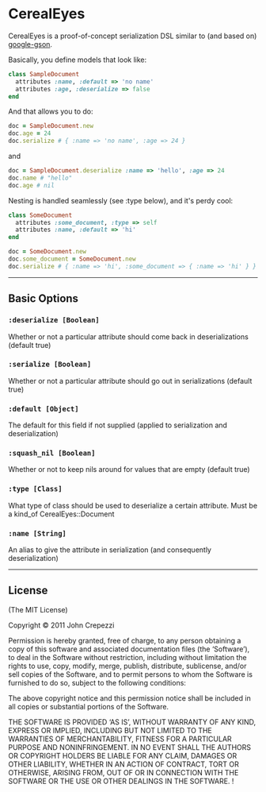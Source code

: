 # CerealEyes

CerealEyes is a proof-of-concept serialization DSL similar to (and based on) [google-gson](http://code.google.com/p/google-gson/).

Basically, you define models that look like:

``` ruby
class SampleDocument
  attributes :name, :default => 'no name'
  attributes :age, :deserialize => false
end
```

And that allows you to do:

``` ruby
doc = SampleDocument.new
doc.age = 24
doc.serialize # { :name => 'no name', :age => 24 }
```

and 

``` ruby
doc = SampleDocument.deserialize :name => 'hello', :age => 24
doc.name # "hello"
doc.age # nil
```

Nesting is handled seamlessly (see :type below), and it's perdy cool:

``` ruby
class SomeDocument
  attributes :some_document, :type => self
  attributes :name, :default => 'hi'
end

doc = SomeDocument.new
doc.some_document = SomeDocument.new
doc.serialize # { :name => 'hi', :some_document => { :name => 'hi' } }
```

---

## Basic Options

### `:deserialize [Boolean]`

Whether or not a particular attribute should come back in deserializations (default true)

### `:serialize [Boolean]`

Whether or not a particular attribute should go out in serializations (default true)

### `:default [Object]`

The default for this field if not supplied (applied to serialization and deserialization)

### `:squash_nil [Boolean]`

Whether or not to keep nils around for values that are empty (default true)

### `:type [Class]`

What type of class should be used to deserialize a certain attribute.   Must be a kind_of CerealEyes::Document

### `:name [String]`

An alias to give the attribute in serialization (and consequently deserialization)

---

## License

(The MIT License)

Copyright © 2011 John Crepezzi

Permission is hereby granted, free of charge, to any person obtaining a copy of this software and associated documentation files (the ‘Software’), to deal in the Software without restriction, including without limitation the rights to use, copy, modify, merge, publish, distribute, sublicense, and/or sell copies of the Software, and to permit persons to whom the Software is furnished to do so, subject to the following conditions:

The above copyright notice and this permission notice shall be included in all copies or substantial portions of the Software.

THE SOFTWARE IS PROVIDED ‘AS IS’, WITHOUT WARRANTY OF ANY KIND, EXPRESS OR IMPLIED, INCLUDING BUT NOT LIMITED TO THE WARRANTIES OF MERCHANTABILITY, FITNESS FOR A PARTICULAR PURPOSE AND NONINFRINGEMENT. IN NO EVENT SHALL THE AUTHORS OR COPYRIGHT HOLDERS BE LIABLE FOR ANY CLAIM, DAMAGES OR OTHER LIABILITY, WHETHER IN AN ACTION OF CONTRACT, TORT OR OTHERWISE, ARISING FROM, OUT OF OR IN CONNECTION WITH THE SOFTWARE OR THE USE OR OTHER DEALINGS IN THE SOFTWARE. !
